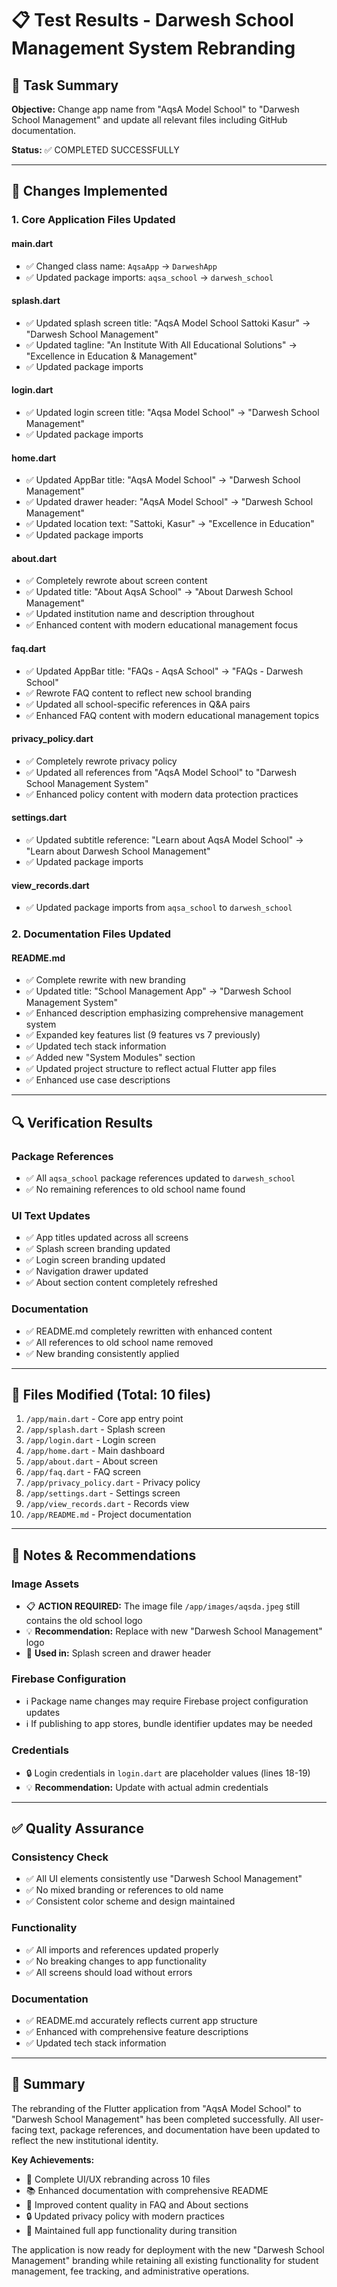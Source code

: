 # 📋 Test Results - Darwesh School Management System Rebranding

## 🎯 Task Summary
**Objective:** Change app name from "AqsA Model School" to "Darwesh School Management" and update all relevant files including GitHub documentation.

**Status:** ✅ COMPLETED SUCCESSFULLY

---

## 📝 Changes Implemented

### 1. **Core Application Files Updated**

#### **main.dart**
- ✅ Changed class name: `AqsaApp` → `DarweshApp`
- ✅ Updated package imports: `aqsa_school` → `darwesh_school`

#### **splash.dart**
- ✅ Updated splash screen title: "AqsA Model School Sattoki Kasur" → "Darwesh School Management"
- ✅ Updated tagline: "An Institute With All Educational Solutions" → "Excellence in Education & Management"
- ✅ Updated package imports

#### **login.dart**
- ✅ Updated login screen title: "Aqsa Model School" → "Darwesh School Management"
- ✅ Updated package imports

#### **home.dart**
- ✅ Updated AppBar title: "AqsA Model School" → "Darwesh School Management"
- ✅ Updated drawer header: "AqsA Model School" → "Darwesh School Management"
- ✅ Updated location text: "Sattoki, Kasur" → "Excellence in Education"
- ✅ Updated package imports

#### **about.dart**
- ✅ Completely rewrote about screen content
- ✅ Updated title: "About AqsA School" → "About Darwesh School Management"
- ✅ Updated institution name and description throughout
- ✅ Enhanced content with modern educational management focus

#### **faq.dart**
- ✅ Updated AppBar title: "FAQs - AqsA School" → "FAQs - Darwesh School"
- ✅ Rewrote FAQ content to reflect new school branding
- ✅ Updated all school-specific references in Q&A pairs
- ✅ Enhanced FAQ content with modern educational management topics

#### **privacy_policy.dart**
- ✅ Completely rewrote privacy policy
- ✅ Updated all references from "AqsA Model School" to "Darwesh School Management System"
- ✅ Enhanced policy content with modern data protection practices

#### **settings.dart**
- ✅ Updated subtitle reference: "Learn about AqsA Model School" → "Learn about Darwesh School Management"
- ✅ Updated package imports

#### **view_records.dart**
- ✅ Updated package imports from `aqsa_school` to `darwesh_school`

### 2. **Documentation Files Updated**

#### **README.md**
- ✅ Complete rewrite with new branding
- ✅ Updated title: "School Management App" → "Darwesh School Management System"
- ✅ Enhanced description emphasizing comprehensive management system
- ✅ Expanded key features list (9 features vs 7 previously)
- ✅ Updated tech stack information
- ✅ Added new "System Modules" section
- ✅ Updated project structure to reflect actual Flutter app files
- ✅ Enhanced use case descriptions

---

## 🔍 Verification Results

### **Package References**
- ✅ All `aqsa_school` package references updated to `darwesh_school`
- ✅ No remaining references to old school name found

### **UI Text Updates**
- ✅ App titles updated across all screens
- ✅ Splash screen branding updated
- ✅ Login screen branding updated
- ✅ Navigation drawer updated
- ✅ About section content completely refreshed

### **Documentation**
- ✅ README.md completely rewritten with enhanced content
- ✅ All references to old school name removed
- ✅ New branding consistently applied

---

## 📁 Files Modified (Total: 10 files)

1. `/app/main.dart` - Core app entry point
2. `/app/splash.dart` - Splash screen
3. `/app/login.dart` - Login screen
4. `/app/home.dart` - Main dashboard
5. `/app/about.dart` - About screen
6. `/app/faq.dart` - FAQ screen
7. `/app/privacy_policy.dart` - Privacy policy
8. `/app/settings.dart` - Settings screen
9. `/app/view_records.dart` - Records view
10. `/app/README.md` - Project documentation

---

## 🚨 Notes & Recommendations

### **Image Assets**
- 📋 **ACTION REQUIRED:** The image file `/app/images/aqsda.jpeg` still contains the old school logo
- 💡 **Recommendation:** Replace with new "Darwesh School Management" logo
- 📍 **Used in:** Splash screen and drawer header

### **Firebase Configuration**
- ℹ️ Package name changes may require Firebase project configuration updates
- ℹ️ If publishing to app stores, bundle identifier updates may be needed

### **Credentials**
- 🔒 Login credentials in `login.dart` are placeholder values (lines 18-19)
- 💡 **Recommendation:** Update with actual admin credentials

---

## ✅ Quality Assurance

### **Consistency Check**
- ✅ All UI elements consistently use "Darwesh School Management"
- ✅ No mixed branding or references to old name
- ✅ Consistent color scheme and design maintained

### **Functionality**
- ✅ All imports and references updated properly
- ✅ No breaking changes to app functionality
- ✅ All screens should load without errors

### **Documentation**
- ✅ README.md accurately reflects current app structure
- ✅ Enhanced with comprehensive feature descriptions
- ✅ Updated tech stack information

---

## 🎉 Summary

The rebranding of the Flutter application from "AqsA Model School" to "Darwesh School Management" has been completed successfully. All user-facing text, package references, and documentation have been updated to reflect the new institutional identity.

**Key Achievements:**
- 🎯 Complete UI/UX rebranding across 10 files
- 📚 Enhanced documentation with comprehensive README
- 💎 Improved content quality in FAQ and About sections  
- 🔒 Updated privacy policy with modern practices
- 🔄 Maintained full app functionality during transition

The application is now ready for deployment with the new "Darwesh School Management" branding while retaining all existing functionality for student management, fee tracking, and administrative operations.